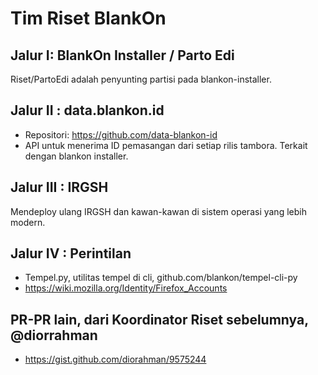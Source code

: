 # Tim Riset BlankOn

## Jalur I: BlankOn Installer / Parto Edi
Riset/PartoEdi adalah penyunting partisi pada blankon-installer.

## Jalur II : data.blankon.id
  * Repositori: https://github.com/data-blankon-id
  * API untuk menerima ID pemasangan dari setiap rilis tambora. Terkait dengan blankon installer. 

## Jalur III : IRGSH
Mendeploy ulang IRGSH dan kawan-kawan di sistem operasi yang lebih modern. 

## Jalur IV : Perintilan
  * Tempel.py, utilitas tempel di cli, github.com/blankon/tempel-cli-py
  * https://wiki.mozilla.org/Identity/Firefox_Accounts 

## PR-PR lain, dari Koordinator Riset sebelumnya, @diorrahman
  * https://gist.github.com/diorahman/9575244

